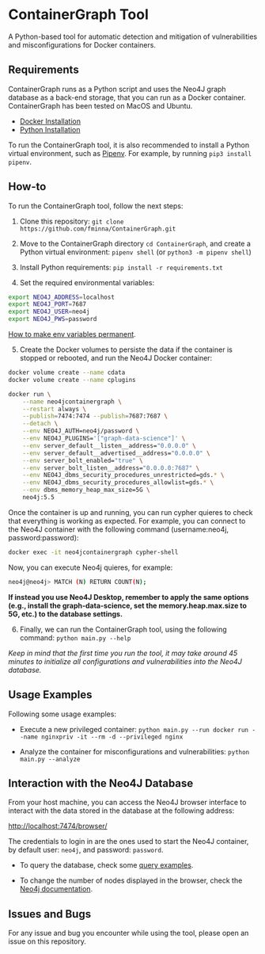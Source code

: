 
# ContainerGraph Tool

A Python-based tool for automatic detection and mitigation of vulnerabilities and misconfigurations for Docker containers. 


## Requirements

ContainerGraph runs as a Python script and uses the Neo4J graph database as a back-end storage, that you can run as a Docker container. ContainerGraph has been tested on MacOS and Ubuntu.

 - [Docker Installation](https://docs.docker.com/get-docker/)
 - [Python Installation](https://www.python.org/downloads/)

To run the ContainerGraph tool, it is also recommended to install a Python virtual environment, such as [Pipenv](https://pipenv.pypa.io/en/latest/install/). For example, by running `pip3 install pipenv`.


## How-to

To run the ContainerGraph tool, follow the next steps:

1. Clone this repository: `git clone https://github.com/fminna/ContainerGraph.git`

2. Move to the ContainerGraph directory `cd ContainerGraph`, and create a Python virtual environment: `pipenv shell` (or `python3 -m pipenv shell`)

3. Install Python requirements: `pip install -r requirements.txt`

4. Set the required environmental variables:

```bash
export NEO4J_ADDRESS=localhost
export NEO4J_PORT=7687
export NEO4J_USER=neo4j
export NEO4J_PWS=password
```

[How to make env variables permanent](https://www.cherryservers.com/blog/how-to-set-list-and-manage-linux-environment-variables).

5. Create the Docker volumes to persiste the data if the container is stopped or rebooted, and run the Neo4J Docker container:

```bash
docker volume create --name cdata
docker volume create --name cplugins
```

```bash
docker run \
    --name neo4jcontainergraph \
    --restart always \
    --publish=7474:7474 --publish=7687:7687 \
    --detach \
    --env NEO4J_AUTH=neo4j/password \
    --env NEO4J_PLUGINS='["graph-data-science"]' \
    --env server_default__listen__address="0.0.0.0" \
    --env server_default__advertised__address="0.0.0.0" \
    --env server_bolt_enabled="true" \
    --env server_bolt_listen__address="0.0.0.0:7687" \
    --env NEO4J_dbms_security_procedures_unrestricted=gds.* \
    --env NEO4J_dbms_security_procedures_allowlist=gds.* \
    --env dbms_memory_heap_max_size=5G \
    neo4j:5.5
```

Once the container is up and running, you can run cypher quieres to check that everything is working as expected. For example, you can connect to the Neo4J container with the following command (username:neo4j, password:password):

```bash
docker exec -it neo4jcontainergraph cypher-shell
```

Now, you can execute Neo4j quieres, for example:

```bash
neo4j@neo4j> MATCH (N) RETURN COUNT(N);
```

**If instead you use Neo4J Desktop, remember to apply the same options (e.g., install the graph-data-science, set the memory.heap.max.size to 5G, etc.) to the database settings.**

6. Finally, we can run the ContainerGraph tool, using the following command: `python main.py --help`

_Keep in mind that the first time you run the tool, it may take around 45 minutes to initialize all configurations and vulnerabilities into the Neo4J database._


## Usage Examples

Following some usage examples:

 - Execute a new privileged container: `python main.py --run docker run --name nginxpriv -it --rm -d --privileged nginx`

 - Analyze the container for misconfigurations and vulnerabilities: `python main.py --analyze`


## Interaction with the Neo4J Database

From your host machine, you can access the Neo4J browser interface to interact with the data stored in the database at the following address:

<http://localhost:7474/browser/>

The credentials to login in are the ones used to start the Neo4J container, by default user: `neo4j`, and password: `password`.

 - To query the database, check some [query examples](https://neo4j.com/developer/cypher/querying/).

 - To change the number of nodes displayed in the browser, check the [Neo4j documentation](https://neo4j.com/docs/browser-manual/current/operations/browser-settings/#adjust-in-browser).


## Issues and Bugs

For any issue and bug you encounter while using the tool, please open an issue on this repository.

